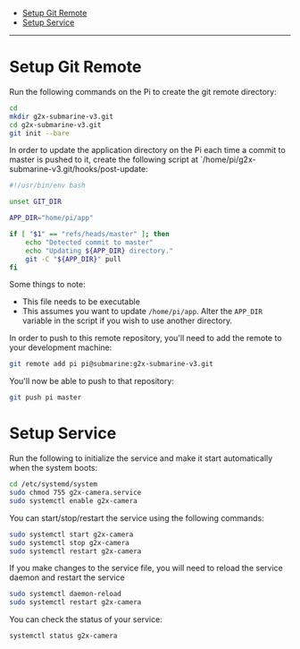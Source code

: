 - [Setup Git Remote](#setup-git-remote)
- [Setup Service](#setup-service)

---

# Setup Git Remote

Run the following commands on the Pi to create the git remote directory:

```sh
cd
mkdir g2x-submarine-v3.git
cd g2x-submarine-v3.git
git init --bare
```

In order to update the application directory on the Pi each time a commit to master is pushed to it, create the following script at `/home/pi/g2x-submarine-v3.git/hooks/post-update:

```sh
#!/usr/bin/env bash

unset GIT_DIR

APP_DIR="home/pi/app"

if [ "$1" == "refs/heads/master" ]; then
    echo "Detected commit to master"
    echo "Updating ${APP_DIR} directory."
    git -C "${APP_DIR}" pull
fi
```

Some things to note:

- This file needs to be executable
- This assumes you want to update `/home/pi/app`. Alter the `APP_DIR` variable in the script if you wish to use another directory.

In order to push to this remote repository, you'll need to add the remote to your development machine:

```sh
git remote add pi pi@submarine:g2x-submarine-v3.git
```

You'll now be able to push to that repository:

```sh
git push pi master
```

# Setup Service

Run the following to initialize the service and make it start automatically when the system boots:

```bash
cd /etc/systemd/system
sudo chmod 755 g2x-camera.service
sudo systemctl enable g2x-camera
```

You can start/stop/restart the service using the following commands:

```bash
sudo systemctl start g2x-camera
sudo systemctl stop g2x-camera
sudo systemctl restart g2x-camera
```

If you make changes to the service file, you will need to reload the service daemon and restart the service

```bash
sudo systemctl daemon-reload
sudo systemctl restart g2x-camera
```

You can check the status of your service:

```bash
systemctl status g2x-camera
```
